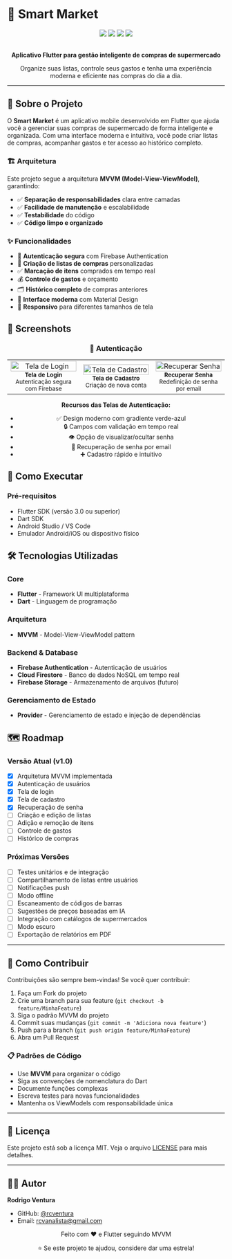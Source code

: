 # 🛒 Smart Market

<div align="center">
  <img src="https://img.shields.io/badge/Flutter-02569B?style=for-the-badge&logo=flutter&logoColor=white" />
  <img src="https://img.shields.io/badge/Firebase-FFCA28?style=for-the-badge&logo=firebase&logoColor=black" />
  <img src="https://img.shields.io/badge/Dart-0175C2?style=for-the-badge&logo=dart&logoColor=white" />
  <img src="https://img.shields.io/badge/Architecture-MVVM-blue?style=for-the-badge" />
</div>

<br />

<p align="center">
  <strong>Aplicativo Flutter para gestão inteligente de compras de supermercado</strong>
</p>

<p align="center">
  Organize suas listas, controle seus gastos e tenha uma experiência moderna e eficiente nas compras do dia a dia.
</p>

---

## 📱 Sobre o Projeto

O **Smart Market** é um aplicativo mobile desenvolvido em Flutter que ajuda você a gerenciar suas compras de supermercado de forma inteligente e organizada. Com uma interface moderna e intuitiva, você pode criar listas de compras, acompanhar gastos e ter acesso ao histórico completo.

### 🏗️ Arquitetura

Este projeto segue a arquitetura **MVVM (Model-View-ViewModel)**, garantindo:

- ✅ **Separação de responsabilidades** clara entre camadas
- ✅ **Facilidade de manutenção** e escalabilidade
- ✅ **Testabilidade** do código
- ✅ **Código limpo e organizado**

### ✨ Funcionalidades

- 🔐 **Autenticação segura** com Firebase Authentication
- 📝 **Criação de listas de compras** personalizadas
- ✅ **Marcação de itens** comprados em tempo real
- 💰 **Controle de gastos** e orçamento
- 🗂️ **Histórico completo** de compras anteriores
- 🎨 **Interface moderna** com Material Design
- 📱 **Responsivo** para diferentes tamanhos de tela

## 📱 Screenshots

<div align="center">

### 🔐 Autenticação

<table>
  <tr>
    <td width="33%" align="center">
      <img src="https://github.com/rcventura/gestao-compras-supermercado/issues/1#issue-2698754035" width="100%" alt="Tela de Login"/>
      <br/>
      <sub><b>Tela de Login</b></sub>
      <br/>
      <sub>Autenticação segura com Firebase</sub>
    </td>
    <td width="33%" align="center">
      <img src="https://github.com/rcventura/gestao-compras-supermercado/issues/2#issue-2698754591" width="100%" alt="Tela de Cadastro"/>
      <br/>
      <sub><b>Tela de Cadastro</b></sub>
      <br/>
      <sub>Criação de nova conta</sub>
    </td>
    <td width="33%" align="center">
      <img src="https://github.com/rcventura/gestao-compras-supermercado/issues/3#issue-2698754988" width="100%" alt="Recuperar Senha"/>
      <br/>
      <sub><b>Recuperar Senha</b></sub>
      <br/>
      <sub>Redefinição de senha por email</sub>
    </td>
  </tr>
</table>

**Recursos das Telas de Autenticação:**
- ✅ Design moderno com gradiente verde-azul
- 🔒 Campos com validação em tempo real
- 👁️ Opção de visualizar/ocultar senha
- 🔗 Recuperação de senha por email
- ➕ Cadastro rápido e intuitivo

</div>

## 🚀 Como Executar

### Pré-requisitos

- Flutter SDK (versão 3.0 ou superior)
- Dart SDK
- Android Studio / VS Code
- Emulador Android/iOS ou dispositivo físico

## 🛠️ Tecnologias Utilizadas

### Core
- **Flutter** - Framework UI multiplataforma
- **Dart** - Linguagem de programação

### Arquitetura
- **MVVM** - Model-View-ViewModel pattern

### Backend & Database
- **Firebase Authentication** - Autenticação de usuários
- **Cloud Firestore** - Banco de dados NoSQL em tempo real
- **Firebase Storage** - Armazenamento de arquivos (futuro)

### Gerenciamento de Estado
- **Provider** - Gerenciamento de estado e injeção de dependências


## 🗺️ Roadmap

### Versão Atual (v1.0)
- [x] Arquitetura MVVM implementada
- [x] Autenticação de usuários
- [x] Tela de login
- [x] Tela de cadastro
- [x] Recuperação de senha
- [ ] Criação e edição de listas
- [ ] Adição e remoção de itens
- [ ] Controle de gastos
- [ ] Histórico de compras

### Próximas Versões
- [ ] Testes unitários e de integração
- [ ] Compartilhamento de listas entre usuários
- [ ] Notificações push
- [ ] Modo offline
- [ ] Escaneamento de códigos de barras
- [ ] Sugestões de preços baseadas em IA
- [ ] Integração com catálogos de supermercados
- [ ] Modo escuro
- [ ] Exportação de relatórios em PDF

---

## 🤝 Como Contribuir

Contribuições são sempre bem-vindas! Se você quer contribuir:

1. Faça um Fork do projeto
2. Crie uma branch para sua feature (`git checkout -b feature/MinhaFeature`)
3. Siga o padrão MVVM do projeto
4. Commit suas mudanças (`git commit -m 'Adiciona nova feature'`)
5. Push para a branch (`git push origin feature/MinhaFeature`)
6. Abra um Pull Request

### 📋 Padrões de Código

- Use **MVVM** para organizar o código
- Siga as convenções de nomenclatura do Dart
- Documente funções complexas
- Escreva testes para novas funcionalidades
- Mantenha os ViewModels com responsabilidade única

---

## 📝 Licença

Este projeto está sob a licença MIT. Veja o arquivo [LICENSE](LICENSE) para mais detalhes.

---

## 👨‍💻 Autor

**Rodrigo Ventura**

- GitHub: [@rcventura](https://github.com/rcventura)
- Email: [rcvanalista@gmail.com](mailto:rcvanalista@gmail.com)

<div align="center">
  <p>Feito com ❤️ e Flutter seguindo MVVM</p>
  <p>⭐ Se este projeto te ajudou, considere dar uma estrela!</p>
</div>